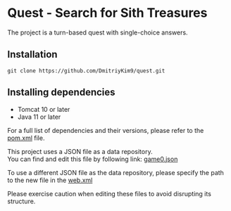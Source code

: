 # Quest - Search for Sith Treasures

The project is a turn-based quest with single-choice answers.

## Installation
   ```
   git clone https://github.com/DmitriyKim9/quest.git
   ```

## Installing dependencies
- Tomcat 10 or later
- Java 11 or later

For a full list of dependencies and their versions, please refer to the [pom.xml](./pom.xml) file.

This project uses a JSON file as a data repository.<br> 
You can find and edit this file by following link: [game0.json](./src/main/resources/game0.json)

To use a different JSON file as the data repository, please specify the path to the new file in the [web.xml](./src/main/webapp/WEB-INF/web.xml)

Please exercise caution when editing these files to avoid disrupting its structure.
